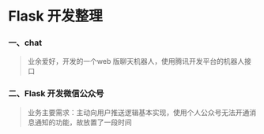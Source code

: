 # Flask 开发整理
### 一、chat  
> 业余爱好，开发的一个web 版聊天机器人，使用腾讯开发平台的机器人接口

### 二、Flask 开发微信公众号  
> 业务主要需求：主动向用户推送逻辑基本实现，使用个人公众号无法开通消息通知的功能，故放置了一段时间